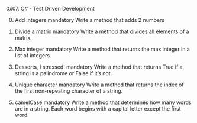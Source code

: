0x07. C# - Test Driven Development

0. Add integers mandatory
Write a method that adds 2 numbers

1. Divide a matrix mandatory
Write a method that divides all elements of a matrix.

2. Max integer mandatory
Write a method that returns the max integer in a list of integers.

3. Desserts, I stressed! mandatory
Write a method that returns True if a string is a palindrome or False if it’s not.

4. Unique character mandatory
Write a method that returns the index of the first non-repeating character of a string.

5. camelCase mandatory
Write a method that determines how many words are in a string. Each word begins with a capital letter except the first word.